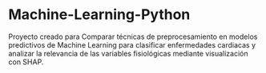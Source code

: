# Machine-Learning-Python
Proyecto creado para Comparar técnicas de preprocesamiento en modelos predictivos de Machine Learning para clasificar enfermedades cardiacas y analizar la relevancia de las variables fisiológicas mediante visualización con SHAP.
